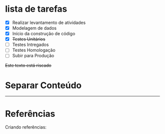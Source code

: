 # lista de tarefas

- [x] Realizar levantamento de atividades
- [x] Modelagem de dados
- [x] Início da construção de código
- [x] ~~Testes Unitários~~
- [ ] Testes Intregados
- [ ] Testes Homologação
- [ ] Subir para Produção

~~Este texto está riscado~~

# Separar Conteúdo
___


# Referências
Criando referências:

[imagem]: menu.jpg





